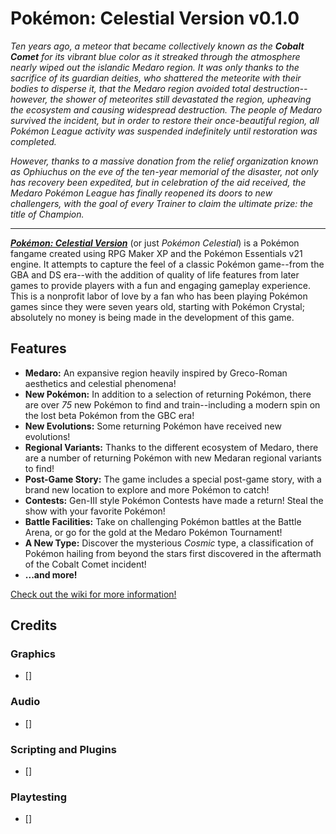 # Pokémon: Celestial Version v0.1.0
*Ten years ago, a meteor that became collectively known as the **Cobalt Comet** for its vibrant blue color as it streaked through the atmosphere nearly wiped out the islandic Medaro region. It was only thanks to the sacrifice of its guardian deities, who shattered the meteorite with their bodies to disperse it, that the Medaro region avoided total destruction--however, the shower of meteorites still devastated the region, upheaving the ecosystem and causing widespread destruction. The people of Medaro survived the incident, but in order to restore their once-beautiful region, all Pokémon League activity was suspended indefinitely until restoration was completed.*

*However, thanks to a massive donation from the relief organization known as Ophiuchus on the eve of the ten-year memorial of the disaster, not only has recovery been expedited, but in celebration of the aid received, the Medaro Pokémon League has finally reopened its doors to new challengers, with the goal of every Trainer to claim the ultimate prize: the title of Champion.*

***

***<u>Pokémon: Celestial Version</u>*** (or just *Pokémon Celestial*) is a Pokémon fangame created using RPG Maker XP and the Pokémon Essentials v21 engine. It attempts to capture the feel of a classic Pokémon game--from the GBA and DS era--with the addition of quality of life features from later games to provide players with a fun and engaging gameplay experience. This is a nonprofit labor of love by a fan who has been playing Pokémon games since they were seven years old, starting with Pokémon Crystal; absolutely no money is being made in the development of this game.

## Features
* **Medaro:** An expansive region heavily inspired by Greco-Roman aesthetics and celestial phenomena!
* **New Pokémon:** In addition to a selection of returning Pokémon, there are over *75* new Pokémon to find and train--including a modern spin on the lost beta Pokémon from the GBC era!
* **New Evolutions:** Some returning Pokémon have received new evolutions!
* **Regional Variants:** Thanks to the different ecosystem of Medaro, there are a number of returning Pokémon with new Medaran regional variants to find!
* **Post-Game Story:** The game includes a special post-game story, with a brand new location to explore and more Pokémon to catch!
* **Contests:** Gen-III style Pokémon Contests have made a return! Steal the show with your favorite Pokémon!
* **Battle Facilities:** Take on challenging Pokémon battles at the Battle Arena, or go for the gold at the Medaro Pokémon Tournament!
* **A New Type:** Discover the mysterious *Cosmic* type, a classification of Pokémon hailing from beyond the stars first discovered in the aftermath of the Cobalt Comet incident!
* **...and more!**

[Check out the wiki for more information!](https://pokemoncelestial.miraheze.org/wiki/Main_Page)

## Credits
### Graphics
* []

### Audio
* []

### Scripting and Plugins
* []

### Playtesting
* []
